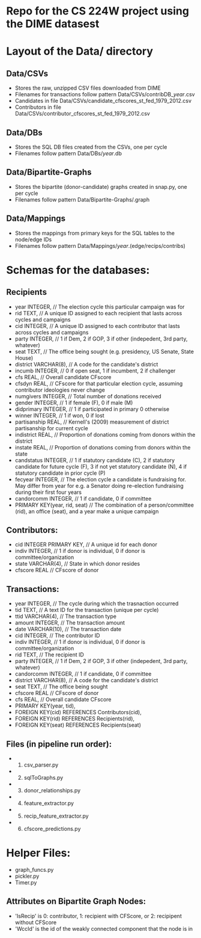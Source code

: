 # Repo for the CS 224W project using the DIME datasest

# Layout of the Data/ directory

## Data/CSVs

* Stores the raw, unzipped CSV files downloaded from DIME
* Filenames for transactions follow pattern Data/CSVs/contribDB\_*year*.csv
* Candidates in file Data/CSVs/candidate\_cfscores\_st\_fed\_1979\_2012.csv
* Contributors in file Data/CSVs/contributor\_cfscores\_st\_fed\_1979\_2012.csv

## Data/DBs

* Stores the SQL DB files created from the CSVs, one per cycle
* Filenames follow pattern Data/DBs/*year*.db

## Data/Bipartite-Graphs

* Stores the bipartite (donor-candidate) graphs created in snap.py, one per cycle
* Filenames follow pattern Data/Bipartite-Graphs/<year>.graph

## Data/Mappings

* Stores the mappings from primary keys for the SQL tables to the node/edge IDs
* Filenames follow pattern Data/Mappings/*year*.(edge/recips/contribs)

# Schemas for the databases:

## Recipients

* year INTEGER,                // The election cycle this particular campaign was for
* rid TEXT,                    // A unique ID assigned to each recipient that lasts across cycles and campaigns
* cid INTEGER,                 // A unique ID assigned to each contributor that lasts across cycles and campaigns
* party INTEGER,               // 1 if Dem, 2 if GOP, 3 if other (indepedent, 3rd party, whatever)
* seat TEXT,                   // The office being sought (e.g. presidency, US Senate, State House)
* district VARCHAR(8),         // A code for the candidate's district
* incumb INTEGER,              // 0 if open seat, 1 if incumbent, 2 if challenger
* cfs REAL,                    // Overall candidate CFscore
* cfsdyn REAL,                 // CFscore for that particular election cycle, assuming contributor ideologies never change
* numgivers INTEGER,           // Total number of donations received
* gender INTEGER,              // 1 if female (F), 0 if male (M)
* didprimary INTEGER,          // 1 if participated in primary 0 otherwise
* winner INTEGER,              // 1 if won, 0 if lost
* partisanship REAL,   // Kernell's (2009) measurement of district partisanship for current cycle
* indistrict REAL,             // Proportion of donations coming from donors within the district
* instate REAL,                // Proportion of donations coming from donors within the state
* candstatus INTEGER,          // 1 if statutory candidate (C), 2 if statutory candidate for future cycle (F), 3 if not yet statutory candidate (N), 4 if statutory candidate in prior cycle (P)
* fecyear INTEGER,             // The election cycle a candidate is fundraising for. May differ from year for e.g. a Senator doing re-election fundraising during their first four years
* candorcomm INTEGER,          // 1 if candidate, 0 if committee
* PRIMARY KEY(year, rid, seat) // The combination of a person/committee (rid), an office (seat), and a year make a unique campaign

## Contributors:

* cid INTEGER PRIMARY KEY,     // A unique id for each donor
* indiv INTEGER,               // 1 if donor is individual, 0 if donor is committee/organization
* state VARCHAR(4),            // State in which donor resides
* cfscore REAL                 // CFscore of donor

## Transactions:

* year INTEGER,                // The cycle during which the trasnaction occurred
* tid TEXT,                    // A text ID for the transaction (unique per cycle)
* ttid VARCHAR(4),             // The transaction type
* amount INTEGER,              // The transaction amount
* date VARCHAR(10),            // The transaction date
* cid INTEGER,                 // The contributor ID
* indiv INTEGER,               // 1 if donor is individual, 0 if donor is committee/organization
* rid TEXT,                    // The recipient ID
* party INTEGER,               // 1 if Dem, 2 if GOP, 3 if other (indepedent, 3rd party, whatever)
* candorcomm INTEGER,          // 1 if candidate, 0 if committee
* district VARCHAR(8),         // A code for the candidate's district
* seat TEXT,                   // The office being sought
* cfscore REAL                 // CFscore of donor
* cfs REAL,                    // Overall candidate CFscore
* PRIMARY KEY(year, tid),
* FOREIGN KEY(cid) REFERENCES Contributors(cid),
* FOREIGN KEY(rid) REFERENCES Recipients(rid),
* FOREIGN KEY(seat) REFERENCES Recipients(seat)

## Files (in pipeline run order):

* 1. csv_parser.py
* 2. sqlToGraphs.py
* 3. donor_relationships.py
* 4. feature_extractor.py
* 5. recip_feature_extractor.py
* 6. cfscore_predictions.py

# Helper Files:

* graph_funcs.py
* pickler.py
* Timer.py

## Attributes on Bipartite Graph Nodes:

* 'IsRecip' is 0: contributor, 1: recipient with CFScore, or 2: recipipent without CFScore
* 'WccId' is the id of the weakly connected component that the node is in
